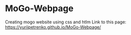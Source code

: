 # MoGo-Webpage
Creating mogo website using css and htlm
Link to this page: https://yuriipetrenko.github.io/MoGo-Webpage/
